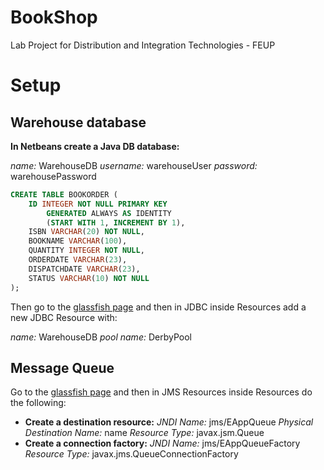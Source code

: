 # BookShop
Lab Project for Distribution and Integration Technologies - FEUP


Setup
=====

Warehouse database
------------------

**In Netbeans create a Java DB database:**

*name:* WarehouseDB
*username:* warehouseUser
*password:* warehousePassword

```sql
CREATE TABLE BOOKORDER (
    ID INTEGER NOT NULL PRIMARY KEY 
        GENERATED ALWAYS AS IDENTITY
        (START WITH 1, INCREMENT BY 1),  
    ISBN VARCHAR(20) NOT NULL,
    BOOKNAME VARCHAR(100),
    QUANTITY INTEGER NOT NULL,
    ORDERDATE VARCHAR(23),
    DISPATCHDATE VARCHAR(23),
    STATUS VARCHAR(10) NOT NULL
);
```

Then go to the [glassfish page](http://localhost:4848) and then in JDBC inside Resources add a new JDBC Resource with:

*name:* WarehouseDB
*pool name:* DerbyPool

Message Queue
------------------

Go to the [glassfish page](http://localhost:4848) and then in JMS Resources  inside Resources do the following:

 - **Create a destination resource:**
   *JNDI Name:* jms/EAppQueue
   *Physical Destination Name:* name
   *Resource Type:* javax.jsm.Queue
 - **Create a connection factory:**
   *JNDI Name:* jms/EAppQueueFactory
   *Resource Type:* javax.jms.QueueConnectionFactory

